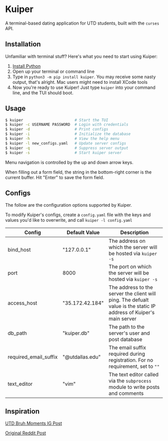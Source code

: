 # Kuiper

A terminal-based dating application for UTD students, built with the `curses` API.

## Installation

Unfamiliar with terminal stuff? Here's what you need to start using Kuiper:

1. [Install Python](https://www.python.org/downloads/release/python-379/)
2. Open up your terminal or command line
3. Type in `python3 -m pip install kuiper`. You may receive some nasty output, that's alright. Mac users might need to install XCode tools
4. Now you're ready to use Kuiper! Just type `kuiper` into your command line, and the TUI should boot.

## Usage
```bash
$ kuiper                       # Start the TUI
$ kuiper -c USERNAME PASSWORD  # Login with credentials
$ kuiper -d                    # Print configs
$ kuiper -i                    # Initialize the database
$ kuiper -h                    # View the help menu
$ kuiper -l new_configs.yaml   # Update server configs
$ kuiper -q                    # Suppress server output
$ kuiper -s                    # Start kuiper server
```

Menu navigation is controlled by the up and down arrow keys.

When filling out a form field, the string in the bottom-right corner is the current buffer. 
Hit "Enter" to save the form field.

## Configs

The follow are the configuration options supported by Kuiper. 

To modify Kuiper's configs, create a `config.yaml` file with the keys and values you'd like to overwrite, 
and call `kuiper -l config.yaml`

| Config | Default Value | Description |
| --- | --- | --- |
| bind_host | "127.0.0.1" | The address on which the server will be hosted via `kuiper -s` |
| port | 8000 | The port on which the server will be hosted via `kuiper -s`
| access_host | "35.172.42.184" | The address to the server the client will ping. The defualt value is the static IP address of Kuiper's main server |
| db_path | "kuiper.db" | The path to the server's user and post database |
| required_email_suffix | "@utdallas.edu" | The email suffix required during registration. For no requirement, set to `""` |
| text_editor | "vim" | The text editor called via the `subprocess` module to write posts and comments |


## Inspiration
[UTD Bruh Moments IG Post](https://www.instagram.com/p/CRCJhEmpbI0/)

[Original Reddit Post](https://www.reddit.com/r/utdallas/comments/od9roi/how_easy_is_it_to_find_men_above_the_age_of_23_at/)
